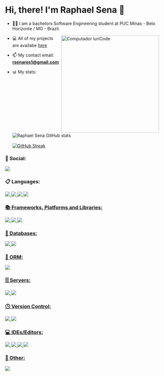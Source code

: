 <h1>Hi, there! I'm Raphael Sena 🤙</h1>

<!-- <p align="left"> <img src="https://komarev.com/ghpvc/?username=SirFilbido&label=Profile%20views&color=0e75b6&style=flat" alt="SirFilbido" /> </p> -->

- 👨‍🎓 I am a bachelors Software Engineering student at PUC Minas - Belo Horizonte / MG - Brazil.

<img src="https://raw.githubusercontent.com/MicaelliMedeiros/micaellimedeiros/master/image/computer-illustration.png" min-width="320px" max-width="320px" width="320px" align="right" alt="Computador iuriCode">

- 💻 All of my projects are availabe [here](https://github.com/raphael-sena?tab=repositories)

- 📫 My contact email: **rsenares1@gmail.com**

- 📊 My stats:
<br></br>
![Raphael Sena GitHub stats](https://github-readme-stats.vercel.app/api?username=raphael-sena&show_icons=true&theme=highcontrast)
<br></br>
[![GitHub Streak](https://streak-stats.demolab.com/?user=raphael-sena&theme=bear&background=000&border=30A3DC&dates=FFF)](https://git.io/streak-stats)


<h3 align="left">💬 Social:</h3>
          <a href="https://www.linkedin.com/in/raphael-sena/"> <img src="https://img.shields.io/badge/LinkedIn-0077B5?style=for-the-badge&logo=linkedin&logoColor=white" /></a>

<h3 align="left">📋 Languages:</h3>
          <div>
                    <a href="https://www.java.com/"> <img src="https://img.shields.io/badge/java-%23ED8B00.svg?style=for-the-badge&logo=openjdk&logoColor=white" />
                    <a href="https://www.javascript.com/"> <img src="https://img.shields.io/badge/javascript-%23323330.svg?style=for-the-badge&logo=javascript&logoColor=%23F7DF1E" />
                    <a href="https://www.w3schools.com/html/"> <img src="https://img.shields.io/badge/html5-%23E34F26.svg?style=for-the-badge&logo=html5&logoColor=white" />
                    <a href="https://www.w3schools.com/css/"> <img src="https://img.shields.io/badge/css3-%231572B6.svg?style=for-the-badge&logo=css3&logoColor=white" />        
          <!--      <a href="https://www.android.com/"> <img src="https://img.shields.io/badge/Android-3DDC84?style=for-the-badge&logo=android&logoColor=white" />
                    <a href="https://kotlinlang.org/"> <img src="https://img.shields.io/badge/Kotlin-0095D5?&style=for-the-badge&logo=kotlin&logoColor=white" /> 
                    <a href="https://www.apple.com/ios"> <img src="https://img.shields.io/badge/iOS-000000?style=for-the-badge&logo=ios&logoColor=white" />
                    <a href="https://www.apple.com/swift/"> <img src="https://img.shields.io/badge/Swift-FA7343?style=for-the-badge&logo=swift&logoColor=white" />
                    <a href="https://dart.dev/"> <img src="https://img.shields.io/badge/Dart-0175C2?style=for-the-badge&logo=dart&logoColor=white" />
                    <a href="https://flutter.dev/"> <img src="https://img.shields.io/badge/Flutter-02569B?style=for-the-badge&logo=flutter&logoColor=white" /> -->
          </div>


<h3 align="left">📚 Frameworks, Platforms and Libraries:</h3>
          <div>
                    <a href="https://spring.io/"> <img src="https://img.shields.io/badge/spring-%236DB33F.svg?style=for-the-badge&logo=spring&logoColor=white" />
                    <a href="https://nodejs.org/en"> <img src="https://img.shields.io/badge/node.js-6DA55F?style=for-the-badge&logo=node.js&logoColor=white" />
                    <a href="https://jwt.io/"> <img src=" https://img.shields.io/badge/JWT-black?style=for-the-badge&logo=JSON%20web%20tokens" />
          </div>

<h3 align="left">💾 Databases:</h3>
          <div>
                    <a href="https://www.mysql.com/"> <img src="https://img.shields.io/badge/mysql-%2300f.svg?style=for-the-badge&logo=mysql&logoColor=white" />
                    <a href="https://www.mongodb.com/"> <img src="https://img.shields.io/badge/MongoDB-%234ea94b.svg?style=for-the-badge&logo=mongodb&logoColor=white" />                           
          </div>
          
<h3 align="left">🎋 ORM:</h3>
          <div>
                    <a href="https://hibernate.org/"> <img src="https://img.shields.io/badge/Hibernate-59666C?style=for-the-badge&logo=Hibernate&logoColor=white" />
          </div>

<h3 align="left">🗄️ Servers:</h3>
          <div>
                    <a href="https://tomcat.apache.org/"> <img src="https://img.shields.io/badge/apache%20tomcat-%23F8DC75.svg?style=for-the-badge&logo=apache-tomcat&logoColor=black" />
                    <a href="https://maven.apache.org/"> <img src="https://img.shields.io/badge/Apache%20Maven-C71A36?style=for-the-badge&logo=Apache%20Maven&logoColor=white" />                        
          </div>

<h3 align="left">🕓 Version Control:</h3>
          <div>
                    <a href="https://github.com/"> <img src="https://img.shields.io/badge/github-%23121011.svg?style=for-the-badge&logo=github&logoColor=white" />
                    <a href="https://git-scm.com/"> <img src="https://img.shields.io/badge/git-%23F05033.svg?style=for-the-badge&logo=git&logoColor=white" />                  
          </div>

<h3 align="left">💻 IDEs/Editors:</h3>
          <div>
                    <a href="https://eclipseide.org/"> <img src="https://img.shields.io/badge/Eclipse-FE7A16.svg?style=for-the-badge&logo=Eclipse&logoColor=white" />  
                    <a href="https://www.jetbrains.com/idea/"> <img src="https://img.shields.io/badge/IntelliJIDEA-000000.svg?style=for-the-badge&logo=intellij-idea&logoColor=white" />  
                    <a href="https://code.visualstudio.com/"> <img src="https://img.shields.io/badge/Visual%20Studio%20Code-0078d7.svg?style=for-the-badge&logo=visual-studio-code&logoColor=white" />
                    <a href="https://code.visualstudio.com/"> <img src="https://img.shields.io/badge/Visual%20Studio-5C2D91.svg?style=for-the-badge&logo=visual-studio&logoColor=white" />                  
          </div>

<h3 align="left">🥅 Other:</h3>
          <div>
                    <a href="https://www.postman.com/"> <img src="https://img.shields.io/badge/Postman-FF6C37?style=for-the-badge&logo=postman&logoColor=white" />                 
          </div>
          

          
